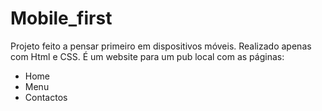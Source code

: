 # Mobile_first
 Projeto feito a pensar primeiro em dispositivos móveis. Realizado apenas com Html e CSS. É um website para um pub local com as páginas:
 * Home
 * Menu
 * Contactos
